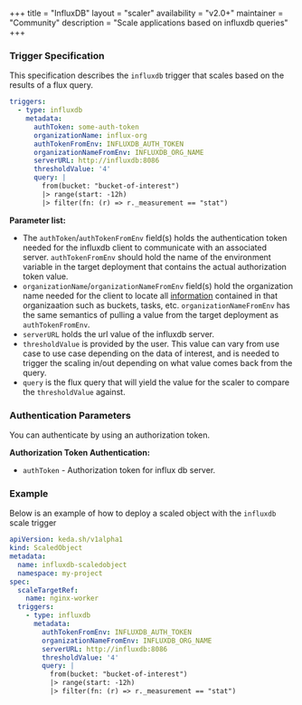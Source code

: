 +++
title = "InfluxDB"
layout = "scaler"
availability = "v2.0+"
maintainer = "Community"
description = "Scale applications based on influxdb queries"
+++

### Trigger Specification

This specification describes the `influxdb` trigger that scales based on the results of a flux query.

```yaml
triggers:
  - type: influxdb
    metadata:
      authToken: some-auth-token
      organizationName: influx-org
      authTokenFromEnv: INFLUXDB_AUTH_TOKEN
      organizationNameFromEnv: INFLUXDB_ORG_NAME
      serverURL: http://influxdb:8086
      thresholdValue: '4'
      query: |
        from(bucket: "bucket-of-interest")
        |> range(start: -12h)
        |> filter(fn: (r) => r._measurement == "stat")
```

**Parameter list:**

- The `authToken`/`authTokenFromEnv` field(s) holds the authentication token needed for the influxdb client to communicate with an associated server. `authTokenFromEnv` should hold the name of the environment variable in the target deployment that contains the actual authorization token value.
- `organizationName`/`organizationNameFromEnv` field(s) hold the organization name needed for the client to locate all [information](https://docs.influxdata.com/influxdb/v2.0/organizations/) contained in that organizaation such as buckets, tasks, etc. `organizationNameFromEnv` has the same semantics of pulling a value from the target deployment as `authTokenFromEnv`.
- `serverURL` holds the url value of the influxdb server.
- `thresholdValue` is provided by the user. This value can vary from use case to use case depending on the data of interest, and is needed to trigger the scaling in/out depending on what value comes back from the query.
- `query` is the flux query that will yield the value for the scaler to compare the `thresholdValue` against.

### Authentication Parameters

You can authenticate by using an authorization token.

**Authorization Token Authentication:**

- `authToken` - Authorization token for influx db server.

### Example

Below is an example of how to deploy a scaled object with the `influxdb` scale trigger

```yaml
apiVersion: keda.sh/v1alpha1
kind: ScaledObject
metadata:
  name: influxdb-scaledobject
  namespace: my-project
spec:
  scaleTargetRef:
    name: nginx-worker
  triggers:
    - type: influxdb
      metadata:
        authTokenFromEnv: INFLUXDB_AUTH_TOKEN
        organizationNameFromEnv: INFLUXDB_ORG_NAME
        serverURL: http://influxdb:8086
        thresholdValue: '4'
        query: |
          from(bucket: "bucket-of-interest")
          |> range(start: -12h)
          |> filter(fn: (r) => r._measurement == "stat")
```
